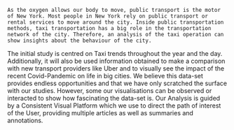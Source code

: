 
	As the oxygen allows our body to move, public transport is the motor of New York. Most people in New York rely on public transport or rental services to move around the city. Inside public transportation methods, taxi transportation has a big role in the transportation network of the city. Therefore, an analysis of the taxi operation can show insights about the behaviour of the city.
The initial study is centred on Taxi trends throughout the year and the day. Additionally, it will also be used information obtained to make a comparison with new transport providers like Uber and to visually see the impact of the recent Covid-Pandemic on life in big cities. 
We believe this data-set provides endless opportunities and that we have only scratched the surface with our studies. However, some our visualisations can be observed or interacted to show how fascinating the data-set is. 
Our Analysis is guided by a Consistent Visual Platform which we use to direct the path of interest of the User, providing multiple articles as well as summaries and annotations. 


